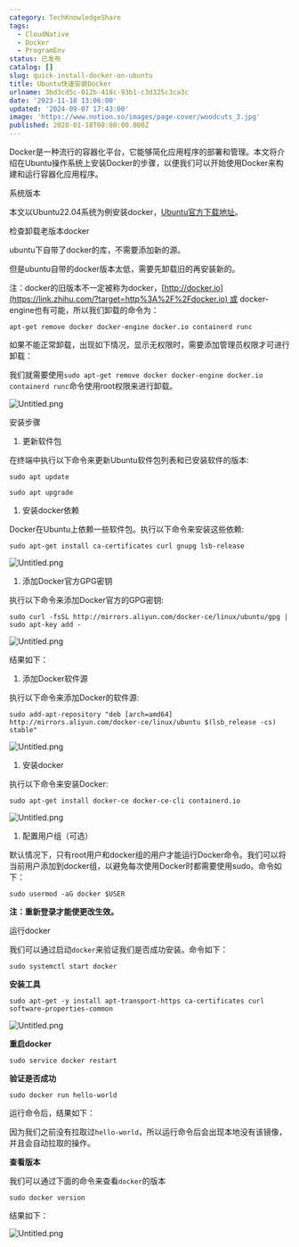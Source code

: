 ```yaml
---
category: TechKnowledgeShare
tags:
  - CloudNative
  - Docker
  - ProgramEnv
status: 已发布
catalog: []
slug: quick-install-docker-on-ubuntu
title: Ubuntu快速安装Docker
urlname: 3bd3cd5c-012b-418c-93b1-c3d325c3ca3c
date: '2023-11-18 13:06:00'
updated: '2024-09-07 17:43:00'
image: 'https://www.notion.so/images/page-cover/woodcuts_3.jpg'
published: 2020-01-18T08:00:00.000Z
---
```


Docker是一种流行的容器化平台，它能够简化应用程序的部署和管理。本文将介绍在Ubuntu操作系统上安装Docker的步骤，以便我们可以开始使用Docker来构建和运行容器化应用程序。


系统版本


本文以Ubuntu22.04系统为例安装docker，[Ubuntu官方下载地址](https://link.zhihu.com/?target=https%3A%2F%2Fubuntu.com%2Fdownload)。


检查卸载老版本docker


ubuntu下自带了docker的库，不需要添加新的源。


但是ubuntu自带的docker版本太低，需要先卸载旧的再安装新的。


注：docker的旧版本不一定被称为docker，[http://docker.io](https://link.zhihu.com/?target=http%3A%2F%2Fdocker.io) 或 docker-engine也有可能，所以我们卸载的命令为：


`apt-get remove docker docker-engine docker.io containerd runc`


如果不能正常卸载，出现如下情况，显示无权限时，需要添加管理员权限才可进行卸载：


我们就需要使用`sudo apt-get remove docker docker-engine docker.io containerd runc`命令使用root权限来进行卸载。


![Untitled.png](https://prod-files-secure.s3.us-west-2.amazonaws.com/5d24fe63-e567-4804-86f9-9fdc62e13082/39952d0f-7851-4550-b715-72a33876c773/Untitled.png?X-Amz-Algorithm=AWS4-HMAC-SHA256&X-Amz-Content-Sha256=UNSIGNED-PAYLOAD&X-Amz-Credential=ASIAZI2LB466QTHKTUA6%2F20250201%2Fus-west-2%2Fs3%2Faws4_request&X-Amz-Date=20250201T213241Z&X-Amz-Expires=3600&X-Amz-Security-Token=IQoJb3JpZ2luX2VjENX%2F%2F%2F%2F%2F%2F%2F%2F%2F%2FwEaCXVzLXdlc3QtMiJIMEYCIQDlwDWYvMDjBeZu2qesAmPbFCE5OuEbdbmEtXsI1PNcoAIhALHcepR82sgJJuSLaynbAmKsc%2Baf6hWvLTxo7CwHUKAPKogECN7%2F%2F%2F%2F%2F%2F%2F%2F%2F%2FwEQABoMNjM3NDIzMTgzODA1IgxUAMxpjhyqcWJUxw0q3ANaRuvhz6ExuQzNhj4PTAxQ%2Bxksqxxqd2VeI0I%2BE49fyx6B2IQl8SMGzRjDTyFh5vVb6ZrpGx4TnXTFFzgkdJ8wd8yIeqBxPRl4EhNWyzwr%2Fg02TMFquTibi3XTol%2F5p8VZMecL9rmkl1o0VVPG6fSYh4TApjxHHlcp5K6pwIF0xnrtHf41WuzhZdZbIndM%2BRU%2BtuWvtf%2BDRC%2FebnEqoXZ01mBAYoVQxdfreeB0TP%2BJIVnjz07zS3wBkYE03R6GdWnFwWQHGsYiSAERYcH6WrrQCFCHsQtogIzDoESlYqMNK296kaSretMQYBMtbxPMTSId4%2BlmwQ4NtmE5e4kcjxf8%2FN%2BljkDdUy09FN0lPblKwq89ZxlzIxnqDpBZjbFA%2Fi23XhIlzDxbimklENRUm7tg5rw5Ln85YJ%2B80DS8ILE%2F86oyoENa4GulKflZTQZRXLYKkLWG9KEH8iptDtOrrKU6tBhxKGpEs9mLXdDwGc%2BagBJC6xXyhoCPlQfT1Kl5h8PI%2BDCqMhqQSAJeQUCzomMpmyMxlHdlrtRtxQMce4xXm%2FcdSHZZIQZ8msOLROBMFGD7u8haI8KrD%2BLkEVG%2FdUx8tYCvO5gZ%2FBrwR06YtcqVoGllMb1em8SsoEOeHzD9k%2Fq8BjqkAYMT5qCQRSHn0pXtzwYrBKY36a0WvUbDNPzG2ZD1cg9V5dOVXnA3n9zf86%2Fs%2BXFfraa1eqszry1wKxGMge7zSlaii37pWfpoCu%2FcaBSWJ4Oz3ZWfBpD%2Bvas%2BMr5NfZlLzkbEJwc8pTFYwW%2FwVtEJZJsncnAuzZc%2FN9J8w33bliVkHDgsduww4%2Fd3okBMiN9FKZCmmW0M9eOk8cA4Dkmhm3vBtUkn&X-Amz-Signature=88598c4fd74ad8d4544e07ca71f3872d01e3a7abd7bc40dc379dd09f6863320d&X-Amz-SignedHeaders=host&x-id=GetObject)


安装步骤

1. 更新软件包

在终端中执行以下命令来更新Ubuntu软件包列表和已安装软件的版本:


`sudo apt update`


`sudo apt upgrade`

1. 安装docker依赖

Docker在Ubuntu上依赖一些软件包。执行以下命令来安装这些依赖:


`sudo apt-get install ca-certificates curl gnupg lsb-release`


![Untitled.png](https://prod-files-secure.s3.us-west-2.amazonaws.com/5d24fe63-e567-4804-86f9-9fdc62e13082/b5a549a8-6621-4824-a151-93e8b0592f14/Untitled.png?X-Amz-Algorithm=AWS4-HMAC-SHA256&X-Amz-Content-Sha256=UNSIGNED-PAYLOAD&X-Amz-Credential=ASIAZI2LB466QTHKTUA6%2F20250201%2Fus-west-2%2Fs3%2Faws4_request&X-Amz-Date=20250201T213241Z&X-Amz-Expires=3600&X-Amz-Security-Token=IQoJb3JpZ2luX2VjENX%2F%2F%2F%2F%2F%2F%2F%2F%2F%2FwEaCXVzLXdlc3QtMiJIMEYCIQDlwDWYvMDjBeZu2qesAmPbFCE5OuEbdbmEtXsI1PNcoAIhALHcepR82sgJJuSLaynbAmKsc%2Baf6hWvLTxo7CwHUKAPKogECN7%2F%2F%2F%2F%2F%2F%2F%2F%2F%2FwEQABoMNjM3NDIzMTgzODA1IgxUAMxpjhyqcWJUxw0q3ANaRuvhz6ExuQzNhj4PTAxQ%2Bxksqxxqd2VeI0I%2BE49fyx6B2IQl8SMGzRjDTyFh5vVb6ZrpGx4TnXTFFzgkdJ8wd8yIeqBxPRl4EhNWyzwr%2Fg02TMFquTibi3XTol%2F5p8VZMecL9rmkl1o0VVPG6fSYh4TApjxHHlcp5K6pwIF0xnrtHf41WuzhZdZbIndM%2BRU%2BtuWvtf%2BDRC%2FebnEqoXZ01mBAYoVQxdfreeB0TP%2BJIVnjz07zS3wBkYE03R6GdWnFwWQHGsYiSAERYcH6WrrQCFCHsQtogIzDoESlYqMNK296kaSretMQYBMtbxPMTSId4%2BlmwQ4NtmE5e4kcjxf8%2FN%2BljkDdUy09FN0lPblKwq89ZxlzIxnqDpBZjbFA%2Fi23XhIlzDxbimklENRUm7tg5rw5Ln85YJ%2B80DS8ILE%2F86oyoENa4GulKflZTQZRXLYKkLWG9KEH8iptDtOrrKU6tBhxKGpEs9mLXdDwGc%2BagBJC6xXyhoCPlQfT1Kl5h8PI%2BDCqMhqQSAJeQUCzomMpmyMxlHdlrtRtxQMce4xXm%2FcdSHZZIQZ8msOLROBMFGD7u8haI8KrD%2BLkEVG%2FdUx8tYCvO5gZ%2FBrwR06YtcqVoGllMb1em8SsoEOeHzD9k%2Fq8BjqkAYMT5qCQRSHn0pXtzwYrBKY36a0WvUbDNPzG2ZD1cg9V5dOVXnA3n9zf86%2Fs%2BXFfraa1eqszry1wKxGMge7zSlaii37pWfpoCu%2FcaBSWJ4Oz3ZWfBpD%2Bvas%2BMr5NfZlLzkbEJwc8pTFYwW%2FwVtEJZJsncnAuzZc%2FN9J8w33bliVkHDgsduww4%2Fd3okBMiN9FKZCmmW0M9eOk8cA4Dkmhm3vBtUkn&X-Amz-Signature=7322cf1c217ba482cbad0625624fa313584f076b84242985fe30c8d4e361b727&X-Amz-SignedHeaders=host&x-id=GetObject)

1. 添加Docker官方GPG密钥

执行以下命令来添加Docker官方的GPG密钥:


`sudo curl -fsSL http://mirrors.aliyun.com/docker-ce/linux/ubuntu/gpg | sudo apt-key add -`


![Untitled.png](https://prod-files-secure.s3.us-west-2.amazonaws.com/5d24fe63-e567-4804-86f9-9fdc62e13082/98014b5e-f5b7-4b16-804e-ab6917971bd3/Untitled.png?X-Amz-Algorithm=AWS4-HMAC-SHA256&X-Amz-Content-Sha256=UNSIGNED-PAYLOAD&X-Amz-Credential=ASIAZI2LB466QTHKTUA6%2F20250201%2Fus-west-2%2Fs3%2Faws4_request&X-Amz-Date=20250201T213241Z&X-Amz-Expires=3600&X-Amz-Security-Token=IQoJb3JpZ2luX2VjENX%2F%2F%2F%2F%2F%2F%2F%2F%2F%2FwEaCXVzLXdlc3QtMiJIMEYCIQDlwDWYvMDjBeZu2qesAmPbFCE5OuEbdbmEtXsI1PNcoAIhALHcepR82sgJJuSLaynbAmKsc%2Baf6hWvLTxo7CwHUKAPKogECN7%2F%2F%2F%2F%2F%2F%2F%2F%2F%2FwEQABoMNjM3NDIzMTgzODA1IgxUAMxpjhyqcWJUxw0q3ANaRuvhz6ExuQzNhj4PTAxQ%2Bxksqxxqd2VeI0I%2BE49fyx6B2IQl8SMGzRjDTyFh5vVb6ZrpGx4TnXTFFzgkdJ8wd8yIeqBxPRl4EhNWyzwr%2Fg02TMFquTibi3XTol%2F5p8VZMecL9rmkl1o0VVPG6fSYh4TApjxHHlcp5K6pwIF0xnrtHf41WuzhZdZbIndM%2BRU%2BtuWvtf%2BDRC%2FebnEqoXZ01mBAYoVQxdfreeB0TP%2BJIVnjz07zS3wBkYE03R6GdWnFwWQHGsYiSAERYcH6WrrQCFCHsQtogIzDoESlYqMNK296kaSretMQYBMtbxPMTSId4%2BlmwQ4NtmE5e4kcjxf8%2FN%2BljkDdUy09FN0lPblKwq89ZxlzIxnqDpBZjbFA%2Fi23XhIlzDxbimklENRUm7tg5rw5Ln85YJ%2B80DS8ILE%2F86oyoENa4GulKflZTQZRXLYKkLWG9KEH8iptDtOrrKU6tBhxKGpEs9mLXdDwGc%2BagBJC6xXyhoCPlQfT1Kl5h8PI%2BDCqMhqQSAJeQUCzomMpmyMxlHdlrtRtxQMce4xXm%2FcdSHZZIQZ8msOLROBMFGD7u8haI8KrD%2BLkEVG%2FdUx8tYCvO5gZ%2FBrwR06YtcqVoGllMb1em8SsoEOeHzD9k%2Fq8BjqkAYMT5qCQRSHn0pXtzwYrBKY36a0WvUbDNPzG2ZD1cg9V5dOVXnA3n9zf86%2Fs%2BXFfraa1eqszry1wKxGMge7zSlaii37pWfpoCu%2FcaBSWJ4Oz3ZWfBpD%2Bvas%2BMr5NfZlLzkbEJwc8pTFYwW%2FwVtEJZJsncnAuzZc%2FN9J8w33bliVkHDgsduww4%2Fd3okBMiN9FKZCmmW0M9eOk8cA4Dkmhm3vBtUkn&X-Amz-Signature=214ab6628a34b8d31f5c51b07de5aa31cbf7397b0a687ab03f335b7509f911c5&X-Amz-SignedHeaders=host&x-id=GetObject)


结果如下：

1. 添加Docker软件源

执行以下命令来添加Docker的软件源:


`sudo add-apt-repository "deb [arch=amd64] http://mirrors.aliyun.com/docker-ce/linux/ubuntu $(lsb_release -cs) stable"`


![Untitled.png](https://prod-files-secure.s3.us-west-2.amazonaws.com/5d24fe63-e567-4804-86f9-9fdc62e13082/7fc5bdbe-9d4c-48b8-ba03-3309380f47ba/Untitled.png?X-Amz-Algorithm=AWS4-HMAC-SHA256&X-Amz-Content-Sha256=UNSIGNED-PAYLOAD&X-Amz-Credential=ASIAZI2LB466QTHKTUA6%2F20250201%2Fus-west-2%2Fs3%2Faws4_request&X-Amz-Date=20250201T213241Z&X-Amz-Expires=3600&X-Amz-Security-Token=IQoJb3JpZ2luX2VjENX%2F%2F%2F%2F%2F%2F%2F%2F%2F%2FwEaCXVzLXdlc3QtMiJIMEYCIQDlwDWYvMDjBeZu2qesAmPbFCE5OuEbdbmEtXsI1PNcoAIhALHcepR82sgJJuSLaynbAmKsc%2Baf6hWvLTxo7CwHUKAPKogECN7%2F%2F%2F%2F%2F%2F%2F%2F%2F%2FwEQABoMNjM3NDIzMTgzODA1IgxUAMxpjhyqcWJUxw0q3ANaRuvhz6ExuQzNhj4PTAxQ%2Bxksqxxqd2VeI0I%2BE49fyx6B2IQl8SMGzRjDTyFh5vVb6ZrpGx4TnXTFFzgkdJ8wd8yIeqBxPRl4EhNWyzwr%2Fg02TMFquTibi3XTol%2F5p8VZMecL9rmkl1o0VVPG6fSYh4TApjxHHlcp5K6pwIF0xnrtHf41WuzhZdZbIndM%2BRU%2BtuWvtf%2BDRC%2FebnEqoXZ01mBAYoVQxdfreeB0TP%2BJIVnjz07zS3wBkYE03R6GdWnFwWQHGsYiSAERYcH6WrrQCFCHsQtogIzDoESlYqMNK296kaSretMQYBMtbxPMTSId4%2BlmwQ4NtmE5e4kcjxf8%2FN%2BljkDdUy09FN0lPblKwq89ZxlzIxnqDpBZjbFA%2Fi23XhIlzDxbimklENRUm7tg5rw5Ln85YJ%2B80DS8ILE%2F86oyoENa4GulKflZTQZRXLYKkLWG9KEH8iptDtOrrKU6tBhxKGpEs9mLXdDwGc%2BagBJC6xXyhoCPlQfT1Kl5h8PI%2BDCqMhqQSAJeQUCzomMpmyMxlHdlrtRtxQMce4xXm%2FcdSHZZIQZ8msOLROBMFGD7u8haI8KrD%2BLkEVG%2FdUx8tYCvO5gZ%2FBrwR06YtcqVoGllMb1em8SsoEOeHzD9k%2Fq8BjqkAYMT5qCQRSHn0pXtzwYrBKY36a0WvUbDNPzG2ZD1cg9V5dOVXnA3n9zf86%2Fs%2BXFfraa1eqszry1wKxGMge7zSlaii37pWfpoCu%2FcaBSWJ4Oz3ZWfBpD%2Bvas%2BMr5NfZlLzkbEJwc8pTFYwW%2FwVtEJZJsncnAuzZc%2FN9J8w33bliVkHDgsduww4%2Fd3okBMiN9FKZCmmW0M9eOk8cA4Dkmhm3vBtUkn&X-Amz-Signature=43d2108dd8014162023bdd3976ca260fee313ace286e3a73a4c2713d90308249&X-Amz-SignedHeaders=host&x-id=GetObject)

1. 安装docker

执行以下命令来安装Docker:


`sudo apt-get install docker-ce docker-ce-cli containerd.io`


![Untitled.png](https://prod-files-secure.s3.us-west-2.amazonaws.com/5d24fe63-e567-4804-86f9-9fdc62e13082/d5ede442-ffc5-49c3-a76a-76559a797244/Untitled.png?X-Amz-Algorithm=AWS4-HMAC-SHA256&X-Amz-Content-Sha256=UNSIGNED-PAYLOAD&X-Amz-Credential=ASIAZI2LB466QTHKTUA6%2F20250201%2Fus-west-2%2Fs3%2Faws4_request&X-Amz-Date=20250201T213241Z&X-Amz-Expires=3600&X-Amz-Security-Token=IQoJb3JpZ2luX2VjENX%2F%2F%2F%2F%2F%2F%2F%2F%2F%2FwEaCXVzLXdlc3QtMiJIMEYCIQDlwDWYvMDjBeZu2qesAmPbFCE5OuEbdbmEtXsI1PNcoAIhALHcepR82sgJJuSLaynbAmKsc%2Baf6hWvLTxo7CwHUKAPKogECN7%2F%2F%2F%2F%2F%2F%2F%2F%2F%2FwEQABoMNjM3NDIzMTgzODA1IgxUAMxpjhyqcWJUxw0q3ANaRuvhz6ExuQzNhj4PTAxQ%2Bxksqxxqd2VeI0I%2BE49fyx6B2IQl8SMGzRjDTyFh5vVb6ZrpGx4TnXTFFzgkdJ8wd8yIeqBxPRl4EhNWyzwr%2Fg02TMFquTibi3XTol%2F5p8VZMecL9rmkl1o0VVPG6fSYh4TApjxHHlcp5K6pwIF0xnrtHf41WuzhZdZbIndM%2BRU%2BtuWvtf%2BDRC%2FebnEqoXZ01mBAYoVQxdfreeB0TP%2BJIVnjz07zS3wBkYE03R6GdWnFwWQHGsYiSAERYcH6WrrQCFCHsQtogIzDoESlYqMNK296kaSretMQYBMtbxPMTSId4%2BlmwQ4NtmE5e4kcjxf8%2FN%2BljkDdUy09FN0lPblKwq89ZxlzIxnqDpBZjbFA%2Fi23XhIlzDxbimklENRUm7tg5rw5Ln85YJ%2B80DS8ILE%2F86oyoENa4GulKflZTQZRXLYKkLWG9KEH8iptDtOrrKU6tBhxKGpEs9mLXdDwGc%2BagBJC6xXyhoCPlQfT1Kl5h8PI%2BDCqMhqQSAJeQUCzomMpmyMxlHdlrtRtxQMce4xXm%2FcdSHZZIQZ8msOLROBMFGD7u8haI8KrD%2BLkEVG%2FdUx8tYCvO5gZ%2FBrwR06YtcqVoGllMb1em8SsoEOeHzD9k%2Fq8BjqkAYMT5qCQRSHn0pXtzwYrBKY36a0WvUbDNPzG2ZD1cg9V5dOVXnA3n9zf86%2Fs%2BXFfraa1eqszry1wKxGMge7zSlaii37pWfpoCu%2FcaBSWJ4Oz3ZWfBpD%2Bvas%2BMr5NfZlLzkbEJwc8pTFYwW%2FwVtEJZJsncnAuzZc%2FN9J8w33bliVkHDgsduww4%2Fd3okBMiN9FKZCmmW0M9eOk8cA4Dkmhm3vBtUkn&X-Amz-Signature=97ca49f254372d25cc655e66c3cbcf886df2c6040c78cfb6baa3f246ba1252b6&X-Amz-SignedHeaders=host&x-id=GetObject)

1. 配置用户组（可选）

默认情况下，只有root用户和docker组的用户才能运行Docker命令。我们可以将当前用户添加到docker组，以避免每次使用Docker时都需要使用sudo。命令如下：


`sudo usermod -aG docker $USER`


**注：重新登录才能使更改生效。**


运行docker


我们可以通过启动`docker`来验证我们是否成功安装。命令如下：


`sudo systemctl start docker`


**安装工具**


`sudo apt-get -y install apt-transport-https ca-certificates curl software-properties-common`


![Untitled.png](https://prod-files-secure.s3.us-west-2.amazonaws.com/5d24fe63-e567-4804-86f9-9fdc62e13082/0c3615c1-94db-46f5-9743-68bb221a9964/Untitled.png?X-Amz-Algorithm=AWS4-HMAC-SHA256&X-Amz-Content-Sha256=UNSIGNED-PAYLOAD&X-Amz-Credential=ASIAZI2LB466QTHKTUA6%2F20250201%2Fus-west-2%2Fs3%2Faws4_request&X-Amz-Date=20250201T213241Z&X-Amz-Expires=3600&X-Amz-Security-Token=IQoJb3JpZ2luX2VjENX%2F%2F%2F%2F%2F%2F%2F%2F%2F%2FwEaCXVzLXdlc3QtMiJIMEYCIQDlwDWYvMDjBeZu2qesAmPbFCE5OuEbdbmEtXsI1PNcoAIhALHcepR82sgJJuSLaynbAmKsc%2Baf6hWvLTxo7CwHUKAPKogECN7%2F%2F%2F%2F%2F%2F%2F%2F%2F%2FwEQABoMNjM3NDIzMTgzODA1IgxUAMxpjhyqcWJUxw0q3ANaRuvhz6ExuQzNhj4PTAxQ%2Bxksqxxqd2VeI0I%2BE49fyx6B2IQl8SMGzRjDTyFh5vVb6ZrpGx4TnXTFFzgkdJ8wd8yIeqBxPRl4EhNWyzwr%2Fg02TMFquTibi3XTol%2F5p8VZMecL9rmkl1o0VVPG6fSYh4TApjxHHlcp5K6pwIF0xnrtHf41WuzhZdZbIndM%2BRU%2BtuWvtf%2BDRC%2FebnEqoXZ01mBAYoVQxdfreeB0TP%2BJIVnjz07zS3wBkYE03R6GdWnFwWQHGsYiSAERYcH6WrrQCFCHsQtogIzDoESlYqMNK296kaSretMQYBMtbxPMTSId4%2BlmwQ4NtmE5e4kcjxf8%2FN%2BljkDdUy09FN0lPblKwq89ZxlzIxnqDpBZjbFA%2Fi23XhIlzDxbimklENRUm7tg5rw5Ln85YJ%2B80DS8ILE%2F86oyoENa4GulKflZTQZRXLYKkLWG9KEH8iptDtOrrKU6tBhxKGpEs9mLXdDwGc%2BagBJC6xXyhoCPlQfT1Kl5h8PI%2BDCqMhqQSAJeQUCzomMpmyMxlHdlrtRtxQMce4xXm%2FcdSHZZIQZ8msOLROBMFGD7u8haI8KrD%2BLkEVG%2FdUx8tYCvO5gZ%2FBrwR06YtcqVoGllMb1em8SsoEOeHzD9k%2Fq8BjqkAYMT5qCQRSHn0pXtzwYrBKY36a0WvUbDNPzG2ZD1cg9V5dOVXnA3n9zf86%2Fs%2BXFfraa1eqszry1wKxGMge7zSlaii37pWfpoCu%2FcaBSWJ4Oz3ZWfBpD%2Bvas%2BMr5NfZlLzkbEJwc8pTFYwW%2FwVtEJZJsncnAuzZc%2FN9J8w33bliVkHDgsduww4%2Fd3okBMiN9FKZCmmW0M9eOk8cA4Dkmhm3vBtUkn&X-Amz-Signature=f5decf521758f5cb695bf54d0344bc890f487a63e9feefa23a6d4cd06bfb90c8&X-Amz-SignedHeaders=host&x-id=GetObject)


**重启docker**


`sudo service docker restart`


**验证是否成功**


`sudo docker run hello-world`


运行命令后，结果如下：


因为我们之前没有拉取过`hello-world`，所以运行命令后会出现本地没有该镜像，并且会自动拉取的操作。


**查看版本**


我们可以通过下面的命令来查看`docker`的版本


`sudo docker version`


结果如下：


![Untitled.png](https://prod-files-secure.s3.us-west-2.amazonaws.com/5d24fe63-e567-4804-86f9-9fdc62e13082/efdb509a-3c1e-41a3-91ee-a1bd88793688/Untitled.png?X-Amz-Algorithm=AWS4-HMAC-SHA256&X-Amz-Content-Sha256=UNSIGNED-PAYLOAD&X-Amz-Credential=ASIAZI2LB466QTHKTUA6%2F20250201%2Fus-west-2%2Fs3%2Faws4_request&X-Amz-Date=20250201T213241Z&X-Amz-Expires=3600&X-Amz-Security-Token=IQoJb3JpZ2luX2VjENX%2F%2F%2F%2F%2F%2F%2F%2F%2F%2FwEaCXVzLXdlc3QtMiJIMEYCIQDlwDWYvMDjBeZu2qesAmPbFCE5OuEbdbmEtXsI1PNcoAIhALHcepR82sgJJuSLaynbAmKsc%2Baf6hWvLTxo7CwHUKAPKogECN7%2F%2F%2F%2F%2F%2F%2F%2F%2F%2FwEQABoMNjM3NDIzMTgzODA1IgxUAMxpjhyqcWJUxw0q3ANaRuvhz6ExuQzNhj4PTAxQ%2Bxksqxxqd2VeI0I%2BE49fyx6B2IQl8SMGzRjDTyFh5vVb6ZrpGx4TnXTFFzgkdJ8wd8yIeqBxPRl4EhNWyzwr%2Fg02TMFquTibi3XTol%2F5p8VZMecL9rmkl1o0VVPG6fSYh4TApjxHHlcp5K6pwIF0xnrtHf41WuzhZdZbIndM%2BRU%2BtuWvtf%2BDRC%2FebnEqoXZ01mBAYoVQxdfreeB0TP%2BJIVnjz07zS3wBkYE03R6GdWnFwWQHGsYiSAERYcH6WrrQCFCHsQtogIzDoESlYqMNK296kaSretMQYBMtbxPMTSId4%2BlmwQ4NtmE5e4kcjxf8%2FN%2BljkDdUy09FN0lPblKwq89ZxlzIxnqDpBZjbFA%2Fi23XhIlzDxbimklENRUm7tg5rw5Ln85YJ%2B80DS8ILE%2F86oyoENa4GulKflZTQZRXLYKkLWG9KEH8iptDtOrrKU6tBhxKGpEs9mLXdDwGc%2BagBJC6xXyhoCPlQfT1Kl5h8PI%2BDCqMhqQSAJeQUCzomMpmyMxlHdlrtRtxQMce4xXm%2FcdSHZZIQZ8msOLROBMFGD7u8haI8KrD%2BLkEVG%2FdUx8tYCvO5gZ%2FBrwR06YtcqVoGllMb1em8SsoEOeHzD9k%2Fq8BjqkAYMT5qCQRSHn0pXtzwYrBKY36a0WvUbDNPzG2ZD1cg9V5dOVXnA3n9zf86%2Fs%2BXFfraa1eqszry1wKxGMge7zSlaii37pWfpoCu%2FcaBSWJ4Oz3ZWfBpD%2Bvas%2BMr5NfZlLzkbEJwc8pTFYwW%2FwVtEJZJsncnAuzZc%2FN9J8w33bliVkHDgsduww4%2Fd3okBMiN9FKZCmmW0M9eOk8cA4Dkmhm3vBtUkn&X-Amz-Signature=20c0eb6b4b99735c471baa995bad21214885626cc35371f21d86f1b96c3b5267&X-Amz-SignedHeaders=host&x-id=GetObject)

